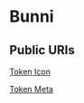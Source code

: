 # Bunni

## Public URIs

[Token Icon](https://bunniai.github.io/token/icon.png)

[Token Meta](https://bunniai.github.io/token/meta.json)
